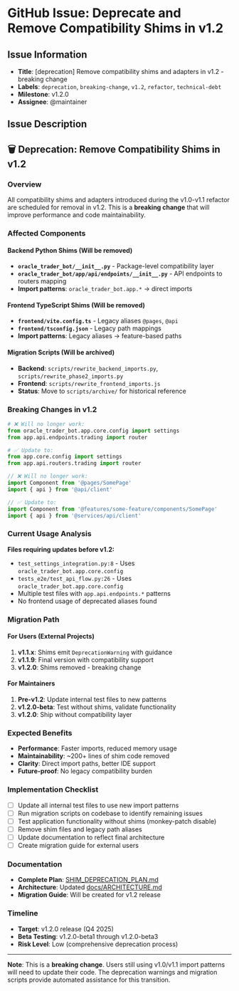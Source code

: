 # GitHub Issue: Deprecate and Remove Compatibility Shims in v1.2

## Issue Information
- **Title**: [deprecation] Remove compatibility shims and adapters in v1.2 - breaking change
- **Labels**: `deprecation`, `breaking-change`, `v1.2`, `refactor`, `technical-debt`
- **Milestone**: v1.2.0
- **Assignee**: @maintainer

## Issue Description

## 🗑️ Deprecation: Remove Compatibility Shims in v1.2

### Overview
All compatibility shims and adapters introduced during the v1.0-v1.1 refactor are scheduled for removal in v1.2. This is a **breaking change** that will improve performance and code maintainability.

### Affected Components

#### Backend Python Shims (Will be removed)
- **`oracle_trader_bot/__init__.py`** - Package-level compatibility layer
- **`oracle_trader_bot/app/api/endpoints/__init__.py`** - API endpoints to routers mapping
- **Import patterns**: `oracle_trader_bot.app.*` → direct imports

#### Frontend TypeScript Shims (Will be removed)  
- **`frontend/vite.config.ts`** - Legacy aliases `@pages`, `@api`
- **`frontend/tsconfig.json`** - Legacy path mappings
- **Import patterns**: Legacy aliases → feature-based paths

#### Migration Scripts (Will be archived)
- **Backend**: `scripts/rewrite_backend_imports.py`, `scripts/rewrite_phase2_imports.py`
- **Frontend**: `scripts/rewrite_frontend_imports.js`
- **Status**: Move to `scripts/archive/` for historical reference

### Breaking Changes in v1.2

```python
# ❌ Will no longer work:
from oracle_trader_bot.app.core.config import settings
from app.api.endpoints.trading import router

# ✅ Update to:
from app.core.config import settings  
from app.api.routers.trading import router
```

```typescript
// ❌ Will no longer work:
import Component from '@pages/SomePage'
import { api } from '@api/client'

// ✅ Update to:
import Component from '@features/some-feature/components/SomePage'
import { api } from '@services/api/client'
```

### Current Usage Analysis
**Files requiring updates before v1.2:**
- `test_settings_integration.py:8` - Uses `oracle_trader_bot.app.core.config`
- `tests_e2e/test_api_flow.py:26` - Uses `oracle_trader_bot.app.core.config`  
- Multiple test files with `app.api.endpoints.*` patterns
- No frontend usage of deprecated aliases found

### Migration Path

#### For Users (External Projects)
1. **v1.1.x**: Shims emit `DeprecationWarning` with guidance
2. **v1.1.9**: Final version with compatibility support
3. **v1.2.0**: Shims removed - breaking change

#### For Maintainers
1. **Pre-v1.2**: Update internal test files to new patterns
2. **v1.2.0-beta**: Test without shims, validate functionality
3. **v1.2.0**: Ship without compatibility layer

### Expected Benefits
- **Performance**: Faster imports, reduced memory usage
- **Maintainability**: ~200+ lines of shim code removed  
- **Clarity**: Direct import paths, better IDE support
- **Future-proof**: No legacy compatibility burden

### Implementation Checklist
- [ ] Update all internal test files to use new import patterns
- [ ] Run migration scripts on codebase to identify remaining issues
- [ ] Test application functionality without shims (monkey-patch disable)
- [ ] Remove shim files and legacy path aliases
- [ ] Update documentation to reflect final architecture
- [ ] Create migration guide for external users

### Documentation
- **Complete Plan**: [SHIM_DEPRECATION_PLAN.md](./SHIM_DEPRECATION_PLAN.md)
- **Architecture**: Updated [docs/ARCHITECTURE.md](./docs/ARCHITECTURE.md)
- **Migration Guide**: Will be created for v1.2 release

### Timeline
- **Target**: v1.2.0 release (Q4 2025)
- **Beta Testing**: v1.2.0-beta1 through v1.2.0-beta3
- **Risk Level**: Low (comprehensive deprecation process)

---

**Note**: This is a **breaking change**. Users still using v1.0/v1.1 import patterns will need to update their code. The deprecation warnings and migration scripts provide automated assistance for this transition.
